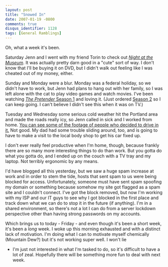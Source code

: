 ```yaml
---
layout: post
title: "Snowed In"
date: 2007-01-19 -0800
comments: true
disqus_identifier: 1128
tags: [General Ramblings]
---
```

Oh, what a week it's been.

 Saturday Jenn and I went with my friend Torin to check out [*Night at
the Museum*](http://us.imdb.com/title/tt0477347/). It was actually
pretty darn good in a "cute" sort of way. I don't know that I'll be
buying it on DVD, but I didn't walk out feeling like I was cheated out
of my money, either.

 Sunday and Monday were a blur. Monday was a federal holiday, so we
didn't have to work, but Jenn had plans to hang out with her family, so
I was left alone with the cat to play video games and watch movies. I've
been watching [*The Pretender* Season
1](http://www.amazon.com/exec/obidos/ASIN/B0006UEVTK/mhsvortex) and
loving it. (Just ordered [Season
2](http://www.amazon.com/exec/obidos/ASIN/B0009X76ZA/mhsvortex) so I can
keep going. I can't believe I didn't see this when it was on TV.)

 Tuesday and Wednesday some serious cold weather hit the Portland area
and made the roads really icy, so Jenn called in sick and I worked from
home. [You can see some of the footage of people who decided to drive in
it.](http://www.kgw.com/sharedcontent/VideoPlayer/videoPlayer.php?vidId=114046&catId=437)
Not good. My dad had some trouble sliding around, too, and is going to
have to make a visit to the local body shop to get his car fixed up.

 I don't ever really feel productive when I'm home, though, because
frankly there are so many more interesting things to do than work. But
you gotta do what you gotta do, and I ended up on the couch with a TV
tray and my laptop. Not terribly ergonomic by any means.

 I'd have blogged all this yesterday, but we saw a huge spam increase at
work and in order to stem the tide, hosts that sent spam to us were
being blocked for access. Unfortunately, someone must have sent spam
spoofing my domain or something because somehow my site got flagged as a
spam site and I couldn't connect. I've got the block removed, but now
I'm working with my ISP and our IT guys to see why I got blocked in the
first place and track down what we can do to stop it in the future (if
anything). I'm in a shared environment, so there's not a lot I can do
from a server lockdown perspective other than having strong passwords on
my accounts.

 Which brings us to today - Friday - and even though it's been a short
week, it's been a *long* week. I woke up this morning exhausted and with
a distinct lack of motivation. I'm doing what I can to motivate myself
chemically (Mountain Dew?) but it's not working super well. I won't lie

- I'm just not interested in what I'm tasked to do, so it's difficult to
have a lot of zeal. Hopefully there will be something more fun to deal
with next week.
